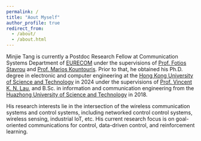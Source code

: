 ```yaml
---
permalink: /
title: "Aout Myself"
author_profile: true
redirect_from: 
  - /about/
  - /about.html
---
```



Minjie Tang is currently a Postdoc Research Fellow at Communication Systems Department of [EURECOM](https://www.eurecom.fr/) under the supervisions of [Prof. Fotios Stavrou](http://photios-stavrou.com/) and [Prof. Marios Kountouris](https://scholar.google.co.in/citations?user=QG9iXtUAAAAJ&hl=en). Prior to that, he obtained his Ph.D. degree in electronic and computer engineering at the [Hong Kong University of Science and Technology](https://hkust.edu.hk/) in 2024 under the supervisions of [Prof. Vincent K. N. Lau](https://eeknlau.home.ece.ust.hk/HKUST-Office-HomePage/HKUST_Home.html), and B.Sc. in information and communication engineering from the [Huazhong University of Science and Technology](https://hust.edu.cn/) in 2018. 

His research interests lie in the intersection of the wireless communication systems and control systems, including networked control control systems, wireless sensing, industrial IoT, etc. His current research focus is on goal-oriented communications for control, data-driven control, and reinforcement learning.
